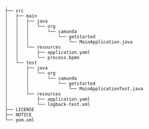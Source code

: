     .
    ├── src
    │   ├── main
    │   │   ├── java
    │   │   │   └── org
    │   │   │       └── camunda
    │   │   │           └── getstarted
    │   │   │               └── MainApplication.java
    │   │   └── resources
    │   │       ├── application.yaml
    │   │       └── process.bpmn
    │   └── test
    │       ├── java
    │       │   └── org
    │       │       └── camunda
    │       │           └── getstarted
    │       │               └── MainApplicationTest.java
    │       └── resources
    │           ├── application.yaml
    │           └── logback-test.xml
    ├── LICENSE
    ├── NOTICE
    └── pom.xml
